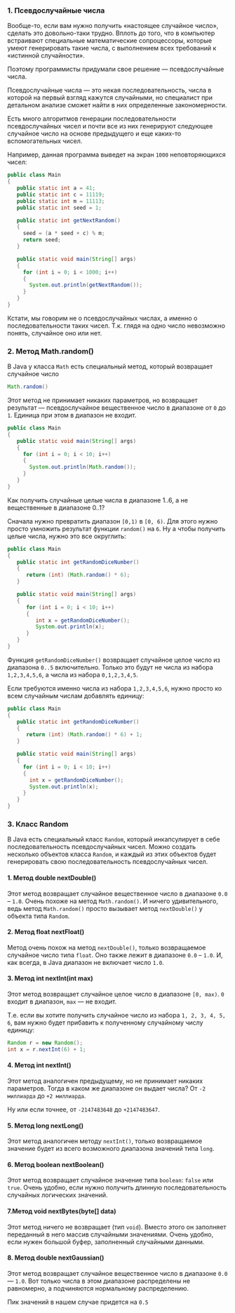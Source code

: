 
### 1. Псевдослучайные числа

Вообще-то, если вам нужно получить «настоящее случайное число», сделать это довольно-таки трудно. Вплоть до того, что в компьютер встраивают специальные математические сопроцессоры, которые умеют генерировать такие числа, с выполнением всех требований к «истинной случайности».

Поэтому программисты придумали свое решение — псевдослучайные числа.

Псевдослучайные числа — это некая последовательность, числа в которой на первый взгляд кажутся случайными, но специалист при детальном анализе сможет найти в них определенные закономерности.

Есть много алгоритмов генерации последовательности псевдослучайных чисел и почти все из них генерируют следующее случайное число на основе предыдущего и еще каких-то вспомогательных чисел.

Например, данная программа выведет на экран `1000` неповторяющихся чисел:

```java
public class Main
{
   public static int a = 41;
   public static int c = 11119;
   public static int m = 11113;
   public static int seed = 1;

   public static int getNextRandom()
   {
     seed = (a * seed + c) % m;
     return seed;
   }

   public static void main(String[] args)
   {
     for (int i = 0; i < 1000; i++)
     {
       System.out.println(getNextRandom());
     }
   }
}
```

Кстати, мы говорим не о псевдослучайных числах, а именно о последовательности таких чисел. Т.к. глядя на одно число невозможно понять, случайное оно или нет.

### 2. Метод Math.random() 

В Java у класса `Math` есть специальный метод, который возвращает случайное число

```java
Math.random()
```

Этот метод не принимает никаких параметров, но возвращает результат — псевдослучайное вещественное число в диапазоне от `0` до `1`. Единица при этом в диапазон не входит.

```java
public class Main
{
   public static void main(String[] args)
   {
     for (int i = 0; i < 10; i++)
     {
       System.out.println(Math.random());
     }
   }
}
```

Как получить случайные целые числа в диапазоне 1..6, а не вещественные в диапазоне 0..1?
 
Сначала нужно превратить диапазон `[0,1)` в `[0, 6)`. Для этого нужно просто умножить результат функции `random()` на `6`. Ну а чтобы получить целые числа, нужно это все округлить:

```java
public class Main
{
   public static int getRandomDiceNumber()
   {
      return (int) (Math.random() * 6);
   }

   public static void main(String[] args)
   {
      for (int i = 0; i < 10; i++)
      {
         int x = getRandomDiceNumber();
         System.out.println(x);
      }
   }
}
```


Функция `getRandomDiceNumber()` возвращает случайное целое число из диапазона `0..5` включительно. Только это будут не числа из набора `1,2,3,4,5,6`, а числа из набора `0,1,2,3,4,5`.

Если требуются именно числа из набора `1,2,3,4,5,6`, нужно просто ко всем случайным числам добавлять единицу:

```java
public class Main
{
   public static int getRandomDiceNumber()
   {
      return (int) (Math.random() * 6) + 1;
   }

   public static void main(String[] args)
   {
     for (int i = 0; i < 10; i++)
     {
       int x = getRandomDiceNumber();
       System.out.println(x);
     }
   }
}
```


### 3. Класс Random 

В Java есть специальный класс `Random`, который инкапсулирует в себе последовательность псевдослучайных чисел. Можно создать несколько объектов класса `Random`, и каждый из этих объектов будет генерировать свою последовательность псевдослучайных чисел.

#### 1. Метод double nextDouble()

Этот метод возвращает случайное вещественное число в диапазоне `0.0` – `1.0`. Очень похоже на метод `Math.random()`. И ничего удивительного, ведь метод `Math.random()` просто вызывает метод `nextDouble()` у объекта типа `Random`.

#### 2. Метод float nextFloat()

Метод очень похож на метод `nextDouble()`, только возвращаемое случайное число типа `float`. Оно также лежит в диапазоне `0.0` – `1.0`. И, как всегда, в Java диапазон не включает число `1.0`.

#### 3. Метод int nextInt(int max)

Этот метод возвращает случайное целое число в диапазоне `[0, max)`. `0` входит в диапазон, `max` — не входит.

Т.е. если вы хотите получить случайное число из набора `1, 2, 3, 4, 5, 6`, вам нужно будет прибавить к полученному случайному числу единицу:

```Java
Random r = new Random(); 
int x = r.nextInt(6) + 1;
```

#### 4. Метод int nextInt()

Этот метод аналогичен предыдущему, но не принимает никаких параметров. Тогда в каком же диапазоне он выдает числа? От `-2 миллиарда` до `+2 миллиарда`.

Ну или если точнее, от `-2147483648` до `+2147483647`.

#### 5. Метод long nextLong()

Этот метод аналогичен методу `nextInt()`, только возвращаемое значение будет из всего возможного диапазона значений типа `long`.

#### 6. Метод boolean nextBoolean()

Этот метод возвращает случайное значение типа `boolean`: `false` или `true`. Очень удобно, если нужно получить длинную последовательность случайных логических значений.

#### 7.Метод void nextBytes(byte[] data)

Этот метод ничего не возвращает (тип `void`). Вместо этого он заполняет переданный в него массив случайными значениями. Очень удобно, если нужен большой буфер, заполненный случайными данными.

#### 8. Метод double nextGaussian()

Этот метод возвращает случайное вещественное число в диапазоне `0.0` — `1.0`. Вот только числа в этом диапазоне распределены не равномерно, а подчиняются нормальному распределению.

Пик значений в нашем случае придется на `0.5`